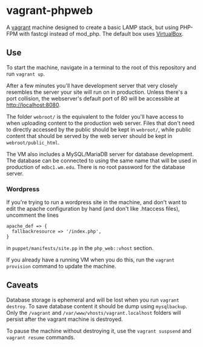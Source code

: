 vagrant-phpweb
==============

A [vagrant](http://www.vagrantup.com) machine designed to create a basic LAMP stack, but using
PHP-FPM with fastcgi instead of mod_php.  The default box uses [VirtualBox](https://www.virtualbox.org/).

## Use

To start the machine, navigate in a terminal to the root of this repository and run `vagrant up`.

After a few minutes you'll have development server that very closely resembles
the server your site will run on in production.  Unless there's a port collision,
the webserver's default port of 80 will be accessible at [http://localhost:8080](http://localhost:8080).

The folder `webroot/` is the equivalent to the folder you'll have access to when
uploading content to the production web server.  Files that don't need to directly
accessed by the public should be kept in `webroot/`, while public content that should
be served by the web server should be kept in `webroot/public_html`.

The VM also includes a MySQL/MariaDB server for database development.  The database
can be connected to using the same name that will be used in production of `mdbc1.wm.edu`.
There is no root password for the database server.

### Wordpress

If you're trying to run a wordpress site in the machine, and don't want to edit the
apache configuration by hand (and don't like .htaccess files), uncomment the lines
```puppet
apache_def => {
  fallbackresource => '/index.php',
}
```
in `puppet/manifests/site.pp` in the `php_web::vhost` section.

If you already have a running VM when you do this, run the `vagrant provision` command
to update the machine.

## Caveats

Database storage is ephemeral and will be lost when you run `vagrant destroy`.  To save
database content it should be dump using `mysqlbackup`.  Only the `/vagrant` and
`/var/www/vhosts/vagrant.localhost` folders will persist after the vagrant machine is
destroyed.

To pause the machine without destroying it, use the `vagrant suspsend` and `vagrant resume` commands.
